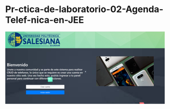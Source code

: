 # Pr-ctica-de-laboratorio-02-Agenda-Telef-nica-en-JEE
<img src="https://github.com/Jonathan010683/Pr-ctica-de-laboratorio-02-Agenda-Telef-nica-en-JEE/blob/master/login.PNG"  />
